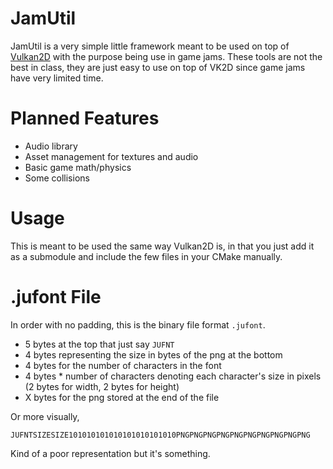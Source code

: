 JamUtil
=======
JamUtil is a very simple little framework meant to be used on top of [Vulkan2D](https://github.com/PaoloMazzon/Vulkan2D)
with the purpose being use in game jams. These tools are not the best in class, they are just
easy to use on top of VK2D since game jams have very limited time.

Planned Features
================

 + Audio library
 + Asset management for textures and audio
 + Basic game math/physics
 + Some collisions
 
Usage
=====
This is meant to be used the same way Vulkan2D is, in that you just add it as a submodule
and include the few files in your CMake manually.

.jufont File
============
In order with no padding, this is the binary file format `.jufont`.

 + 5 bytes at the top that just say `JUFNT`
 + 4 bytes representing the size in bytes of the png at the bottom
 + 4 bytes for the number of characters in the font
 + 4 bytes * number of characters denoting each character's size in pixels (2 bytes for width, 2 bytes for height)
 + X bytes for the png stored at the end of the file

Or more visually,

    JUFNTSIZESIZE101010101010101010101010PNGPNGPNGPNGPNGPNGPNGPNGPNGPNG
   
Kind of a poor representation but it's something.